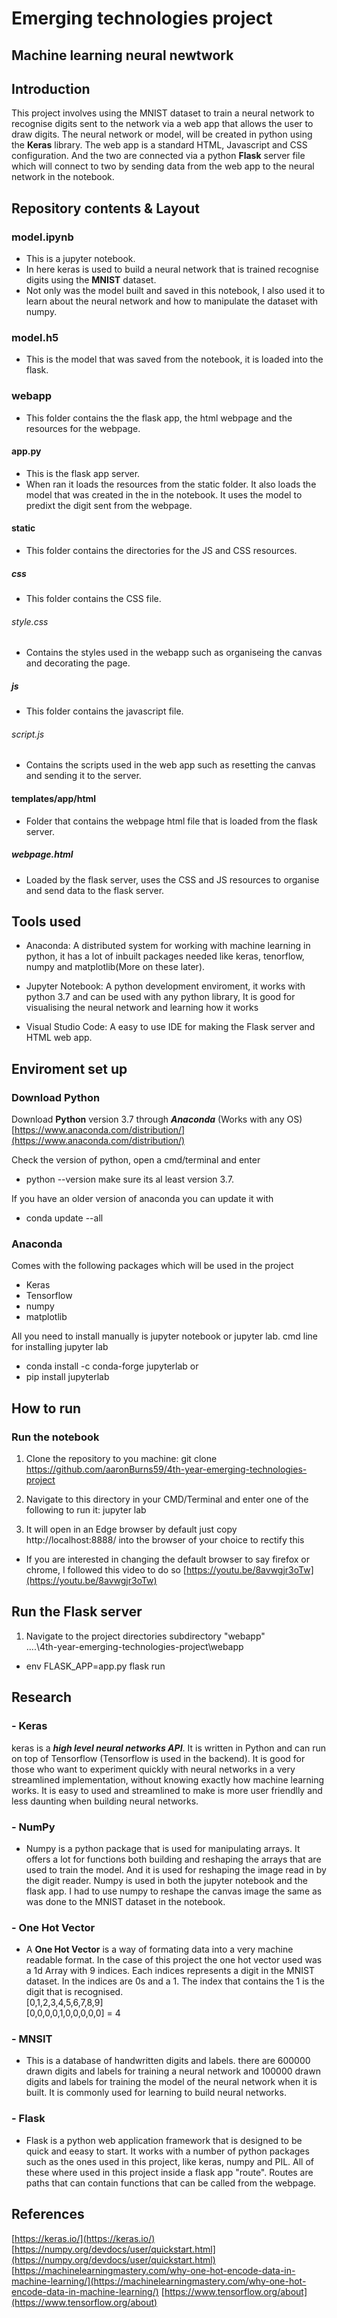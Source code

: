 # Emerging technologies project
## Machine learning neural newtwork

## Introduction
This project involves using the MNIST dataset to train a neural network to recognise digits sent to the network via a web app that allows the user to draw digits. The neural network or model, will be created in python using the **Keras** library. The web app is a standard HTML, Javascript and CSS configuration. And the two are connected via a python **Flask** server file which will connect to two by sending data from the web app to the neural network in the notebook.

## Repository contents & Layout
### model.ipynb
- This is a jupyter notebook.
- In here keras is used to build a neural network that is trained recognise digits using the **MNIST** dataset. 
- Not only was the model built and saved in this notebook, I also used it to learn about the neural network and how to manipulate the dataset with numpy.

### model.h5
- This is the model that was saved from the notebook, it is loaded into the flask. 

### webapp
- This folder contains the the flask app, the html webpage and the resources for the webpage.

#### app.py
- This is the flask app server. 
- When ran it loads the resources from the static folder. It also loads the model that was created in the in the notebook. It uses the model to predixt the digit sent from the webpage.

#### static
- This folder contains the directories for the JS and CSS resources.

##### css
- This folder contains the CSS file.

###### style.css
- Contains the styles used in the webapp such as organiseing the canvas and decorating the page.

##### js
- This folder contains the javascript file.

###### script.js
- Contains the scripts used in the web app such as resetting the canvas and sending it to the server.

#### templates/app/html
- Folder that contains the webpage html file that is loaded from the flask server.

##### webpage.html
- Loaded by the flask server, uses the CSS and JS resources to organise and send data to the flask server.

## Tools used 
- Anaconda: A distributed system for working with machine learning in python, it has a lot of inbuilt packages needed like keras, tenorflow, numpy and matplotlib(More on these later).

- Jupyter Notebook: A python development enviroment, it works with python 3.7 and can be used with any python library, It is good for visualising the neural network and learning how it works

- Visual Studio Code: A easy to use IDE for making the Flask server and HTML web app.

## Enviroment set up
### Download Python
Download **Python** version 3.7 through ***Anaconda*** (Works with any OS)
[https://www.anaconda.com/distribution/](https://www.anaconda.com/distribution/)

Check the version of python, open a cmd/terminal and enter
- python --version
make sure its al least version 3.7.

If you have an older version of anaconda  you can update it with
- conda update --all

### Anaconda
Comes with the following packages which will be used in the project
- Keras
- Tensorflow
- numpy
- matplotlib

All you need to install manually is jupyter notebook or jupyter lab.
cmd line for installing jupyter lab
- conda install -c conda-forge jupyterlab
or 
- pip install jupyterlab

## How to run
### Run the notebook 
1. Clone the repository to you machine:
git clone https://github.com/aaronBurns59/4th-year-emerging-technologies-project

2. Navigate to this directory in your CMD/Terminal and enter one of the following to run it:
jupyter lab

3. It will open in an Edge browser by default just copy http://localhost:8888/ into the browser of your choice to rectify this

- If you are interested in changing the default browser to say firefox or chrome, I followed this video to do so
[https://youtu.be/8avwgjr3oTw](https://youtu.be/8avwgjr3oTw)  

## Run the Flask server
1. Navigate to the project directories subdirectory "webapp"  
....\4th-year-emerging-technologies-project\webapp  
- env FLASK_APP=app.py flask run

## Research
### - Keras
keras is a ***high level neural networks API***. It is written in Python and can run on top of Tensorflow (Tensorflow is used in the backend). It is good for those who want to experiment quickly with neural networks in a very streamlined implementation, without knowing exactly how machine learning works. It is easy to used and streamlined to make is more user friendlly and less daunting when building neural networks.

### - NumPy
- Numpy is a python package that is used for manipulating arrays. It offers a lot for functions both building and reshaping the arrays that are used to train the model. And it is used for reshaping the image read in by the digit reader. Numpy is used in both the jupyter notebook and the flask app. I had to use numpy to reshape the canvas image the same as was done to the MNIST dataset in the notebook.

### - One Hot Vector
- A **One Hot Vector** is a way of formating data into a very machine readable format. In the case of this project the one hot vector used was a 1d Array with 9 indices. Each indices represents a digit in the MNIST dataset. In the indices are 0s and a 1. The index that contains the 1 is the digit that is recognised.  
                                                    [0,1,2,3,4,5,6,7,8,9]  
                                                    [0,0,0,0,1,0,0,0,0,0] = 4
### - MNSIT
- This is a database of handwritten digits and labels. there are 600000 drawn digits and labels for training a neural network and 100000 drawn digits and labels for training the model of the neural network when it is built. It is commonly used for learning to build neural networks.  

### - Flask
- Flask is a python web application framework that is designed to be quick and eeasy to start. It works with a number of python packages such as the ones used in this project, like keras, numpy and PIL. All of these where used in this project inside a flask app "route". Routes are paths that can contain functions that can be called from the webpage.

## References
[https://keras.io/](https://keras.io/)
[https://numpy.org/devdocs/user/quickstart.html](https://numpy.org/devdocs/user/quickstart.html)
[https://machinelearningmastery.com/why-one-hot-encode-data-in-machine-learning/](https://machinelearningmastery.com/why-one-hot-encode-data-in-machine-learning/)
[https://www.tensorflow.org/about](https://www.tensorflow.org/about)

